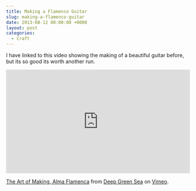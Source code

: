 ```yaml
---
title: Making a Flamenco Guitar
slug: making-a-flamenco-guitar
date: 2013-08-12 00:00:00 +0000
layout: post
categories:
  - Craft
---
```


I have linked to this video showing the making of a beautiful guitar before, but its so good its worth another run.

<div class="video">
  <div style="padding:56.25% 0 0 0;position:relative;"><iframe src="https://player.vimeo.com/video/43005056?h=790ecbb9dc" style="position:absolute;top:0;left:0;width:100%;height:100%;" frameborder="0" allow="autoplay; fullscreen; picture-in-picture" allowfullscreen></iframe></div><script type="text/javascript" nonce="61c93a02eaab43b28763a4fbda7" src="//local.adguard.org?ts=1710700030528&amp;type=content-script&amp;dmn=vimeo.com&amp;app=com.apple.Safari&amp;css=3&amp;js=1&amp;rel=1&amp;rji=1&amp;sbe=1&amp;stealth=1&amp;uag="></script>
  <script type="text/javascript" nonce="61c93a02eaab43b28763a4fbda7" src="//local.adguard.org?ts=1710700030528&amp;name=AdGuard%20Assistant%20%28Beta%29&amp;name=Web%20of%20Trust%20%28Beta%29&amp;name=AdGuard%20Extra%20%28Beta%29&amp;type=user-script"></script><script src="https://player.vimeo.com/api/player.js"></script>
  <p><a href="https://vimeo.com/43005056">The Art of Making, Alma Flamenca</a> from <a href="https://vimeo.com/deepgreensea">Deep Green Sea</a> on <a href="https://vimeo.com">Vimeo</a>.</p>
</div>
